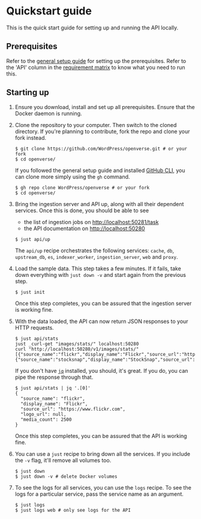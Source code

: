 # Quickstart guide

This is the quick start guide for setting up and running the API locally.

## Prerequisites

Refer to the [general setup guide](../general_setup.md) for setting up the
prerequisites. Refer to the 'API' column in the
[requirement matrix](../general_setup.md#requirement-matrix) to know what you
need to run this.

## Starting up

1. Ensure you download, install and set up all prerequisites. Ensure that the
   Docker daemon is running.

2. Clone the repository to your computer. Then switch to the cloned directory.
   If you're planning to contribute, fork the repo and clone your fork instead.

   ```console
   $ git clone https://github.com/WordPress/openverse.git # or your fork
   $ cd openverse/
   ```

   If you followed the general setup guide and installed
   [GitHub CLI](./general_setup.md#github-cli), you can clone more simply using
   the `gh` command.

   ```console
   $ gh repo clone WordPress/openverse # or your fork
   $ cd openverse/
   ```

3. Bring the ingestion server and API up, along with all their dependent
   services. Once this is done, you should be able to see

   - the list of ingestion jobs on
     [http://localhost:50281/task](http://localhost:50281/task)
   - the API documentation on [http://localhost:50280](http://localhost:50280)

   ```console
   $ just api/up
   ```

   The `api/up` recipe orchestrates the following services: `cache`, `db`,
   `upstream_db`, `es`, `indexer_worker`, `ingestion_server`, `web` and `proxy`.

4. Load the sample data. This step takes a few minutes. If it fails, take down
   everything with `just down -v` and start again from the previous step.

   ```console
   $ just init
   ```

   Once this step completes, you can be assured that the ingestion server is
   working fine.

5. With the data loaded, the API can now return JSON responses to your HTTP
   requests.

   ```console
   $ just api/stats
   just _curl-get "images/stats/" localhost:50280
   curl "http://localhost:50280/v1/images/stats/"
   [{"source_name":"flickr","display_name":"Flickr","source_url":"https://www.flickr.com","logo_url":null,"media_count":2500},{"source_name":"stocksnap","display_name":"StockSnap","source_url":"https://stocksnap.io","logo_url":null,"media_count":2500}]%
   ```

   If you don't have [`jq`](https://stedolan.github.io/jq/) installed, you
   should, it's great. If you do, you can pipe the response through that.

   ```console
   $ just api/stats | jq '.[0]'
   {
     "source_name": "flickr",
     "display_name": "Flickr",
     "source_url": "https://www.flickr.com",
     "logo_url": null,
     "media_count": 2500
   }
   ```

   Once this step completes, you can be assured that the API is working fine.

6. You can use a `just` recipe to bring down all the services. If you include
   the `-v` flag, it'll remove all volumes too.

   ```console
   $ just down
   $ just down -v # delete Docker volumes
   ```

7. To see the logs for all services, you can use the `logs` recipe. To see the
   logs for a particular service, pass the service name as an argument.

   ```console
   $ just logs
   $ just logs web # only see logs for the API
   ```

